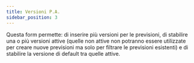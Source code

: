 ```yaml
---
title: Versioni P.A.
sidebar_position: 3
---
```


Questa form permette: di inserire più versioni per le previsioni, di stabilire una o più versioni attive (quelle non attive non potranno essere utilizzate per creare nuove previsioni ma solo per filtrare le previsioni esistenti) e di stabilire la versione di default tra quelle attive.